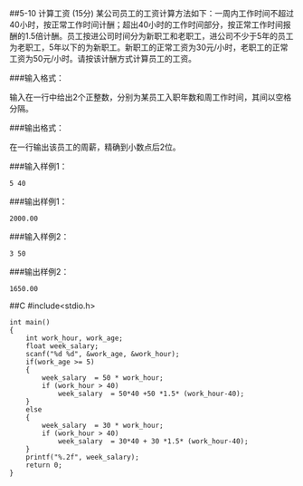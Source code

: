 ##5-10 计算工资   (15分)
某公司员工的工资计算方法如下：一周内工作时间不超过40小时，按正常工作时间计酬；超出40小时的工作时间部分，按正常工作时间报酬的1.5倍计酬。员工按进公司时间分为新职工和老职工，进公司不少于5年的员工为老职工，5年以下的为新职工。新职工的正常工资为30元/小时，老职工的正常工资为50元/小时。请按该计酬方式计算员工的工资。

###输入格式：

输入在一行中给出2个正整数，分别为某员工入职年数和周工作时间，其间以空格分隔。

###输出格式：

在一行输出该员工的周薪，精确到小数点后2位。

###输入样例1：

	5 40
###输出样例1：

	2000.00
###输入样例2：

	3 50
###输出样例2：

	1650.00

##C
	#include<stdio.h>
	
	int main()
	{
		int work_hour, work_age;
		float week_salary;
		scanf("%d %d", &work_age, &work_hour);
		if(work_age >= 5)
		{
			week_salary  = 50 * work_hour;
			if (work_hour > 40)	
				week_salary  = 50*40 +50 *1.5* (work_hour-40);
		}
		else 
		{
			week_salary  = 30 * work_hour;
			if (work_hour > 40)	
				week_salary  = 30*40 + 30 *1.5* (work_hour-40);
		}
		printf("%.2f", week_salary);	
		return 0;
	}
